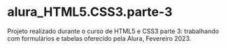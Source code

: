 # alura_HTML5.CSS3.parte-3
Projeto realizado durante o curso de HTML5 e CSS3 parte 3: trabalhando com formulários e tabelas oferecido pela Alura, Fevereiro 2023.
